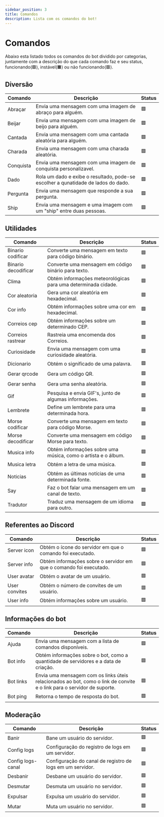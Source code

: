 ```yaml
---
sidebar_position: 3
title: Comandos
description: Lista com os comandos do bot!
---
```

# Comandos
Abaixo esta listado todos os comandos do bot dividido por categorias, juntamente com a descrição do que cada comando faz e seu status, funcionando(🟩), instável(🟧) ou não funcionando(🟥).
## Diversão

| Comando | Descrição | Status |
| ------- | --------- | ------ |
| Abraçar | Envia uma mensagem com uma imagem de abraço para alguém. | 🟩 |
| Beijar | Envia uma mensagem com uma imagem de beijo para alguém. | 🟩 |
| Cantada | Envia uma mensagem com uma cantada aleatória para alguém. | 🟩 |
| Charada | Envia uma mensagem com uma charada aleatória. | 🟩 |
| Conquista | Envia uma mensagem com uma imagem de conquista personalizavel. | 🟩 |
| Dado | Rola um dado e exibe o resultado, pode-se escolher a qunatidade de lados do dado. | 🟩 |
| Pergunta | Envia uma mensagem que responde a sua pergunta. | 🟩 |
| Ship | Envia uma mensagem e uma imagem com um "ship" entre duas pessoas. | 🟩 |
## Utilidades

| Comando | Descrição | Status |
| ------- | --------- | ------ |
| Binario codificar | Converte uma mensagem em texto para código binário. | 🟩 |
| Binario decodificar | Converte uma mensagem em código binário para texto. | 🟩 |
| Clima | Obtém informações meteorológicas para uma determinada cidade. | 🟩 |
| Cor aleatoria | Gera uma cor aleatória em hexadecimal. | 🟩 |
| Cor info | Obtém informações sobre uma cor em hexadecimal. | 🟩 |
| Correios cep | Obtém informações sobre um determinado CEP. | 🟩 |
| Correios rastrear | Rastreia uma encomenda dos Correios. | 🟩 |
| Curiosidade | Envia uma mensagem com uma curiosidade aleatória. | 🟩 |
| Dicionario | Obtém o significado de uma palavra. | 🟩 |
| Gerar qrcode | Gera um código QR. | 🟩 |
| Gerar senha | Gera uma senha aleatória. | 🟩 |
| Gif | Pesquisa e envia GIF's, junto de algumas informações. | 🟩 |
| Lembrete | Define um lembrete para uma determinada hora. | 🟥 |
| Morse codificar | Converte uma mensagem em texto para código Morse. | 🟩 |
| Morse decodificar | Converte uma mensagem em código Morse para texto. | 🟩 |
| Musica info | Obtém informações sobre uma música, como o artista e o álbum. | 🟩 |
| Musica letra | Obtém a letra de uma música. | 🟩 |
| Noticias | Obtém as últimas notícias de uma determinada fonte. | 🟩 |
| Say | Faz o bot falar uma mensagem em um canal de texto. | 🟩 |
| Tradutor | Traduz uma mensagem de um idioma para outro. | 🟩 |
## Referentes ao Discord

| Comando | Descrição | Status |
| ------- | --------- | ------ |
| Server icon | Obtém o ícone do servidor em que o comando foi executado. | 🟩 |
| Server info | Obtém informações sobre o servidor em que o comando foi executado. | 🟩 |
| User avatar | Obtém o avatar de um usuário. | 🟩 |
| User convites | Obtém o número de convites de um usuário. | 🟥 |
| User info | Obtém informações sobre um usuário. | 🟩 |
## Informações do bot

| Comando | Descrição | Status |
| ------- | --------- | ------ |
| Ajuda | Envia uma mensagem com a lista de comandos disponíveis. | 🟩 |
| Bot info | Obtém informações sobre o bot, como a quantidade de servidores e a data de criação. | 🟩 |
| Bot links | Envia uma mensagem com os links úteis relacionados ao bot, como o link de convite e o link para o servidor de suporte. | 🟩 |
| Bot ping | Retorna o tempo de resposta do bot. | 🟩 |
## Moderação

| Comando | Descrição | Status |
| ------- | --------- | ------ |
| Banir | Bane um usuário do servidor. | 🟩 |
| Config logs | Configuração do registro de logs em um servidor. | 🟩 |
| Config logs-canal | Configuração do canal de registro de logs em um servidor. | 🟩 |
| Desbanir | Desbane um usuário do servidor. | 🟩 |
| Desmutar | Desmuta um usuário no servidor. | 🟩 |
| Expulsar | Expulsa um usuário do servidor. | 🟩 |
| Mutar | Muta um usuário no servidor. | 🟩 |


